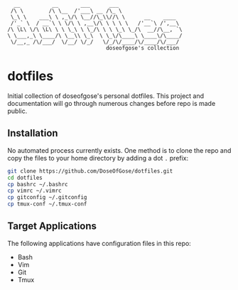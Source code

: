 ```text
  __          __       ___      ___                    
 /\ \        /\ \__  /'___\ __ /\_ \                   
 \_\ \    ___\ \ ,_\/\ \__//\_\\//\ \      __    ____  
 /'_` \  / __`\ \ \/\ \ ,__\/\ \ \ \ \   /'__`\ /',__\ 
/\ \L\ \/\ \L\ \ \ \_\ \ \_/\ \ \ \_\ \_/\  __//\__, `\
\ \___,_\ \____/\ \__\\ \_\  \ \_\/\____\ \____\/\____/
 \/__,_ /\/___/  \/__/ \/_/   \/_/\/____/\/____/\/___/ 
                               doseofgose's collection 
```

# dotfiles

Initial collection of doseofgose's personal dotfiles.  This project and documentation will go through numerous changes before repo is made public.

## Installation

No automated process currently exists.  One method is to clone the repo and copy the files to your home directory by adding a dot `.` prefix:

```bash
git clone https://github.com/DoseOfGose/dotfiles.git
cd dotfiles
cp bashrc ~/.bashrc
cp vimrc ~/.vimrc
cp gitconfig ~/.gitconfig
cp tmux-conf ~/.tmux-conf
```

## Target Applications

The following applications have configuration files in this repo:
- Bash
- Vim
- Git
- Tmux
